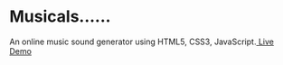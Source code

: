 # Musicals......
An online music sound generator using HTML5, CSS3, JavaScript.<a href="https://jitmishra.github.io/Musicals......"> Live Demo</a>
